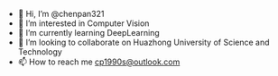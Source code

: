 - 👋 Hi, I’m @chenpan321
- 👀 I’m interested in Computer Vision
- 🌱 I’m currently learning DeepLearning
- 💞️ I’m looking to collaborate on Huazhong University of Science and Technology
- 📫 How to reach me cp1990s@outlook.com

<!---
chenpan321/chenpan321 is a ✨ special ✨ repository because its `README.md` (this file) appears on your GitHub profile.
You can click the Preview link to take a look at your changes.
--->
